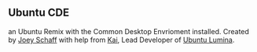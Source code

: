 ## Ubuntu CDE 
an Ubuntu Remix with the Common Desktop Envrioment installed.
Created by [Joey Schaff](https://twitter.com/Jaoheah) with help from [Kai](https://twitter.com/KaiLikesLinux), Lead Developer of [Ubuntu Lumina](https://github.com/Ubuntu-Lumina). 
 